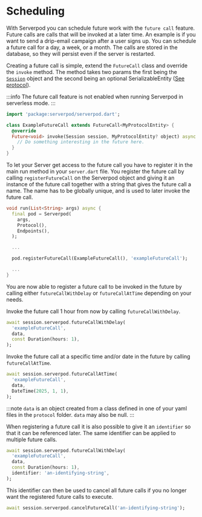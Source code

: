 # Scheduling

With Serverpod you can schedule future work with the `future call` feature. Future calls are calls that will be invoked at a later time. An example is if you want to send a drip-email campaign after a user signs up. You can schedule a future call for a day, a week, or a month. The calls are stored in the database, so they will persist even if the server is restarted.

Creating a future call is simple, extend the `FutureCall` class and override the `invoke` method. The method takes two params the first being the [`Session`](sessions) object and the second being an optional SerializableEntity ([See protocol](protocol)).

:::info
The future call feature is not enabled when running Serverpod in serverless mode.
:::

```dart
import 'package:serverpod/serverpod.dart';

class ExampleFutureCall extends FutureCall<MyProtocolEntity> {
  @override
  Future<void> invoke(Session session, MyProtocolEntity? object) async {
    // Do something interesting in the future here.
  }
}
```

To let your Server get access to the future call you have to register it in the main run method in your `server.dart` file. You register the future call by calling `registerFutureCall` on the Serverpod object and giving it an instance of the future call together with a string that gives the future call a name. The name has to be globally unique, and is used to later invoke the future call.

```dart
void run(List<String> args) async {
  final pod = Serverpod(
    args,
    Protocol(),
    Endpoints(),
  );

  ...

  pod.registerFutureCall(ExampleFutureCall(), 'exampleFutureCall');

  ...
}
```

You are now able to register a future call to be invoked in the future by calling either `futureCallWithDelay` or `futureCallAtTime` depending on your needs.

Invoke the future call 1 hour from now by calling `futureCallWithDelay`.

```dart
await session.serverpod.futureCallWithDelay(
  'exampleFutureCall',
  data,
  const Duration(hours: 1),
);
```

Invoke the future call at a specific time and/or date in the future by calling `futureCallAtTime`.

```dart
await session.serverpod.futureCallAtTime(
  'exampleFutureCall',
  data,
  DateTime(2025, 1, 1),
);
```

:::note
`data` is an object created from a class defined in one of your yaml files in the `protocol` folder. `data` may also be null.
:::

When registering a future call it is also possible to give it an `identifier` so that it can be referenced later. The same identifier can be applied to multiple future calls.

```dart
await session.serverpod.futureCallWithDelay(
  'exampleFutureCall',
  data,
  const Duration(hours: 1),
  identifier: 'an-identifying-string',
);
```

This identifier can then be used to cancel all future calls if you no longer want the registered future calls to execute.

```dart
await session.serverpod.cancelFutureCall('an-identifying-string');
```
